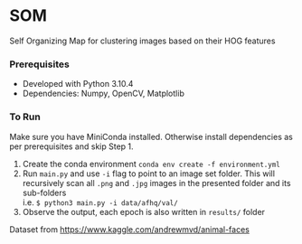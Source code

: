 # SOM
Self Organizing Map for clustering images based on their HOG features


### Prerequisites
- Developed with Python 3.10.4
- Dependencies: Numpy, OpenCV, Matplotlib


### To Run
Make sure you have MiniConda installed. Otherwise install dependencies as per prerequisites and skip Step 1.
1. Create the conda environment `conda env create -f environment.yml`
2. Run `main.py` and use `-i` flag to point to an image set folder. This will recursively scan all `.png` and `.jpg` images in the presented folder and its sub-folders \
i.e. `$ python3 main.py -i data/afhq/val/`
3. Observe the output, each epoch is also written in `results/` folder

Dataset from https://www.kaggle.com/andrewmvd/animal-faces